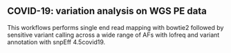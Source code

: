 COVID-19: variation analysis on WGS PE data
-------------------------------------------

This workflows performs single end read mapping with bowtie2 followed by
sensitive variant calling across a wide range of AFs with lofreq and variant
annotation with snpEff 4.5covid19.
